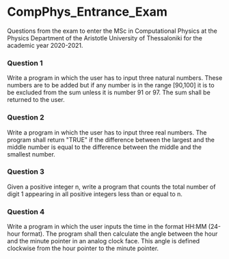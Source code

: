 # CompPhys_Entrance_Exam

Questions from the exam to enter the MSc in Computational Physics at the Physics Department of the Aristotle University of Thessaloniki for the academic year 2020-2021.

### Question 1

Write a program in which the user has to input three natural numbers. These numbers are to be added but if any number is in the range [90,100] it is to be excluded from the sum unless it is number 91 or 97. The sum shall be returned to the user.

### Question 2

Write a program in which the user has to input three real numbers. The program shall return "TRUE" if the difference between the largest and the middle number is equal to the difference between the middle and the smallest number.

### Question 3

Given a positive integer n, write a program that counts the total number of digit 1 appearing in all positive integers less than or equal to n.

### Question 4

Write a program in which the user inputs the time in the format HH:MM (24-hour format). The program shall then calculate the angle between the hour and the minute pointer in an analog clock face. This angle is defined clockwise from the hour pointer to the minute pointer. 